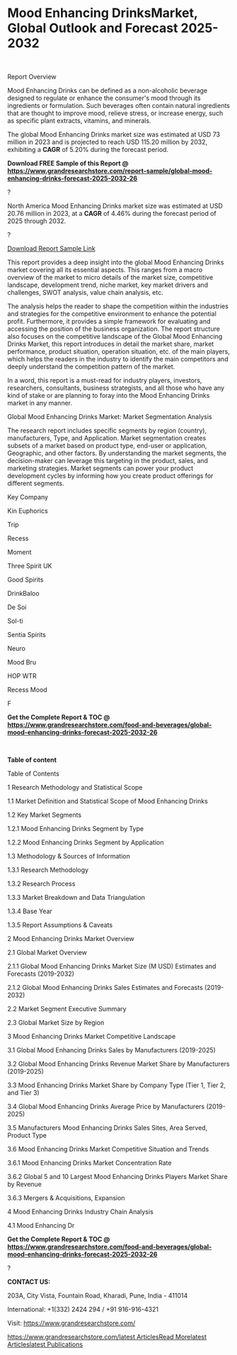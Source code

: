 <h1>Mood Enhancing DrinksMarket, Global Outlook and Forecast 2025-2032</h1><br/><p>Report Overview</p>
 
 
 
 <p>Mood Enhancing Drinks can be defined as a non-alcoholic beverage designed to regulate or enhance the consumer&#39;s mood through its ingredients or formulation. Such beverages often contain natural ingredients that are thought to improve mood, relieve stress, or increase energy, such as specific plant extracts, vitamins, and minerals.</p>
 
 
 
 <p>The global Mood Enhancing Drinks market size was estimated at USD 73 million in 2023 and is projected to reach USD 115.20 million by 2032, exhibiting a <strong>CAGR</strong> of 5.20% during the forecast period.</p>
 
 
 
 <div><b>Download FREE Sample of this Report @ <a href="https://www.grandresearchstore.com/report-sample/global-mood-enhancing-drinks-forecast-2025-2032-26">https://www.grandresearchstore.com/report-sample/global-mood-enhancing-drinks-forecast-2025-2032-26</a></b></div>
 
 
 
 <p>? </p>
 
 
 
 <p>North America Mood Enhancing Drinks market size was estimated at USD 20.76 million in 2023, at a <strong>CAGR</strong> of 4.46% during the forecast period of 2025 through 2032.</p>
 
 
 
 <p>? </p>
 
 
 
 <p><a href="https://www.grandresearchstore.com/mr-admin/report-sample/global-mood-enhancing-drinks-forecast-2025-2032-26">Download Report Sample Link</a></p>
 
 
 
 <p>This report provides a deep insight into the global Mood Enhancing Drinks market covering all its essential aspects. This ranges from a macro overview of the market to micro details of the market size, competitive landscape, development trend, niche market, key market drivers and challenges, SWOT analysis, value chain analysis, etc.</p>
 
 
 
 <p>The analysis helps the reader to shape the competition within the industries and strategies for the competitive environment to enhance the potential profit. Furthermore, it provides a simple framework for evaluating and accessing the position of the business organization. The report structure also focuses on the competitive landscape of the Global Mood Enhancing Drinks Market, this report introduces in detail the market share, market performance, product situation, operation situation, etc. of the main players, which helps the readers in the industry to identify the main competitors and deeply understand the competition pattern of the market.</p>
 
 
 
 <p>In a word, this report is a must-read for industry players, investors, researchers, consultants, business strategists, and all those who have any kind of stake or are planning to foray into the Mood Enhancing Drinks market in any manner.</p>
 
 
 
 <p>Global Mood Enhancing Drinks Market: Market Segmentation Analysis</p>
 
 
 
 <p>The research report includes specific segments by region (country), manufacturers, Type, and Application. Market segmentation creates subsets of a market based on product type, end-user or application, Geographic, and other factors. By understanding the market segments, the decision-maker can leverage this targeting in the product, sales, and marketing strategies. Market segments can power your product development cycles by informing how you create product offerings for different segments.</p>
 
 
 
 <p>Key Company</p>
 
 
 
 <p>Kin Euphorics</p>
 
 
 
 <p>Trip</p>
 
 
 
 <p>Recess</p>
 
 
 
 <p>Moment</p>
 
 
 
 <p>Three Spirit UK</p>
 
 
 
 <p>Good Spirits</p>
 
 
 
 <p>DrinkBaloo</p>
 
 
 
 <p>De Soi</p>
 
 
 
 <p>Sol-ti</p>
 
 
 
 <p>Sentia Spirits</p>
 
 
 
 <p>Neuro</p>
 
 
 
 <p>Mood Bru</p>
 
 
 
 <p>HOP WTR</p>
 
 
 
 <p>Recess Mood</p>
 
 
 
 <p>F</p>
 
 
 
 <div><b>Get the Complete Report & TOC @ <a href="https://www.grandresearchstore.com/food-and-beverages/global-mood-enhancing-drinks-forecast-2025-2032-26">https://www.grandresearchstore.com/food-and-beverages/global-mood-enhancing-drinks-forecast-2025-2032-26</a></b></div>
 
 
 
 <p><br />
 
 <b>Table of content</b></p>
 
 
 
 <p>Table of Contents<br />
 
 1 Research Methodology and Statistical Scope<br />
 
 1.1 Market Definition and Statistical Scope of Mood Enhancing Drinks<br />
 
 1.2 Key Market Segments<br />
 
 1.2.1 Mood Enhancing Drinks Segment by Type<br />
 
 1.2.2 Mood Enhancing Drinks Segment by Application<br />
 
 1.3 Methodology & Sources of Information<br />
 
 1.3.1 Research Methodology<br />
 
 1.3.2 Research Process<br />
 
 1.3.3 Market Breakdown and Data Triangulation<br />
 
 1.3.4 Base Year<br />
 
 1.3.5 Report Assumptions & Caveats<br />
 
 2 Mood Enhancing Drinks Market Overview<br />
 
 2.1 Global Market Overview<br />
 
 2.1.1 Global Mood Enhancing Drinks Market Size (M USD) Estimates and Forecasts (2019-2032)<br />
 
 2.1.2 Global Mood Enhancing Drinks Sales Estimates and Forecasts (2019-2032)<br />
 
 2.2 Market Segment Executive Summary<br />
 
 2.3 Global Market Size by Region<br />
 
 3 Mood Enhancing Drinks Market Competitive Landscape<br />
 
 3.1 Global Mood Enhancing Drinks Sales by Manufacturers (2019-2025)<br />
 
 3.2 Global Mood Enhancing Drinks Revenue Market Share by Manufacturers (2019-2025)<br />
 
 3.3 Mood Enhancing Drinks Market Share by Company Type (Tier 1, Tier 2, and Tier 3)<br />
 
 3.4 Global Mood Enhancing Drinks Average Price by Manufacturers (2019-2025)<br />
 
 3.5 Manufacturers Mood Enhancing Drinks Sales Sites, Area Served, Product Type<br />
 
 3.6 Mood Enhancing Drinks Market Competitive Situation and Trends<br />
 
 3.6.1 Mood Enhancing Drinks Market Concentration Rate<br />
 
 3.6.2 Global 5 and 10 Largest Mood Enhancing Drinks Players Market Share by Revenue<br />
 
 3.6.3 Mergers & Acquisitions, Expansion<br />
 
 4 Mood Enhancing Drinks Industry Chain Analysis<br />
 
 4.1 Mood Enhancing Dr</p>
 
 
 
 <div><b>Get the Complete Report & TOC @ <a href="https://www.grandresearchstore.com/food-and-beverages/global-mood-enhancing-drinks-forecast-2025-2032-26">https://www.grandresearchstore.com/food-and-beverages/global-mood-enhancing-drinks-forecast-2025-2032-26</a></b></div>
 
 
 
 <p>? </p>
 
 
 
 <p><b>CONTACT US:</b><br />
 
 203A, City Vista, Fountain Road, Kharadi, Pune, India - 411014<br />
 
 International: +1(332) 2424 294 / +91 916-916-4321<br />
 
 Visit: <a href="https://www.grandresearchstore.com/">https://www.grandresearchstore.com/</a><br />
 
 <a href="https://gyeongbokgung.com">https://www.grandresearchstore.com/</a><a href="https://hallyeomaritime.com">latest Articles</a><a href="https://jingwansa.com">Read More</a><a href="https://nguoiviet.jp/">latest Articles</a><a href="https://www.intelmarketresearch.com/">latest Publications</a></p>